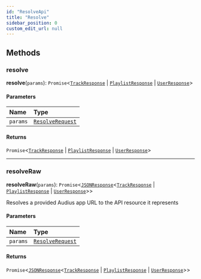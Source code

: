 ```yaml
---
id: "ResolveApi"
title: "Resolve"
sidebar_position: 0
custom_edit_url: null
---
```


## Methods

### resolve

**resolve**(`params`): `Promise`<[`TrackResponse`](../interfaces/TrackResponse.md) \| [`PlaylistResponse`](../interfaces/PlaylistResponse.md) \| [`UserResponse`](../interfaces/UserResponse.md)\>

#### Parameters

| Name | Type |
| :------ | :------ |
| `params` | [`ResolveRequest`](../interfaces/ResolveRequest.md) |

#### Returns

`Promise`<[`TrackResponse`](../interfaces/TrackResponse.md) \| [`PlaylistResponse`](../interfaces/PlaylistResponse.md) \| [`UserResponse`](../interfaces/UserResponse.md)\>

___

### resolveRaw

**resolveRaw**(`params`): `Promise`<[`JSONResponse`](JSONApiResponse.md)<[`TrackResponse`](../interfaces/TrackResponse.md) \| [`PlaylistResponse`](../interfaces/PlaylistResponse.md) \| [`UserResponse`](../interfaces/UserResponse.md)\>\>

Resolves a provided Audius app URL to the API resource it represents

#### Parameters

| Name | Type |
| :------ | :------ |
| `params` | [`ResolveRequest`](../interfaces/ResolveRequest.md) |

#### Returns

`Promise`<[`JSONResponse`](JSONApiResponse.md)<[`TrackResponse`](../interfaces/TrackResponse.md) \| [`PlaylistResponse`](../interfaces/PlaylistResponse.md) \| [`UserResponse`](../interfaces/UserResponse.md)\>\>
